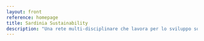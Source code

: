 ```yaml
---
layout: front
reference: homepage
title: Sardinia Sustainability
description: "Una rete multi-disciplinare che lavora per lo sviluppo sostenibile in Sardegna"
---
```

